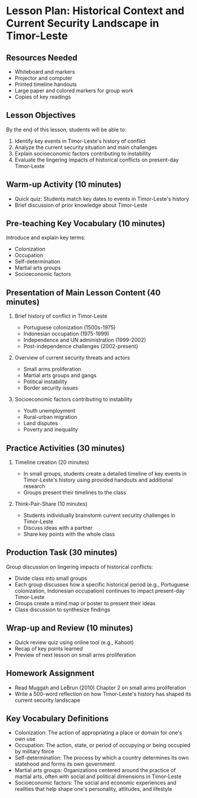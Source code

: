 # Lesson Plan: Historical Context and Current Security Landscape in Timor-Leste

## Resources Needed

- Whiteboard and markers
- Projector and computer
- Printed timeline handouts
- Large paper and colored markers for group work
- Copies of key readings

## Lesson Objectives

By the end of this lesson, students will be able to:
1. Identify key events in Timor-Leste's history of conflict
2. Analyze the current security situation and main challenges
3. Explain socioeconomic factors contributing to instability
4. Evaluate the lingering impacts of historical conflicts on present-day Timor-Leste

## Warm-up Activity (10 minutes)

- Quick quiz: Students match key dates to events in Timor-Leste's history
- Brief discussion of prior knowledge about Timor-Leste

## Pre-teaching Key Vocabulary (10 minutes)

Introduce and explain key terms:
- Colonization
- Occupation
- Self-determination
- Martial arts groups
- Socioeconomic factors

## Presentation of Main Lesson Content (40 minutes)

1. Brief history of conflict in Timor-Leste
   - Portuguese colonization (1500s-1975)
   - Indonesian occupation (1975-1999)
   - Independence and UN administration (1999-2002)
   - Post-independence challenges (2002-present)

2. Overview of current security threats and actors
   - Small arms proliferation
   - Martial arts groups and gangs
   - Political instability
   - Border security issues

3. Socioeconomic factors contributing to instability
   - Youth unemployment
   - Rural-urban migration
   - Land disputes
   - Poverty and inequality

## Practice Activities (30 minutes)

1. Timeline creation (20 minutes)
   - In small groups, students create a detailed timeline of key events in Timor-Leste's history using provided handouts and additional research
   - Groups present their timelines to the class

2. Think-Pair-Share (10 minutes)
   - Students individually brainstorm current security challenges in Timor-Leste
   - Discuss ideas with a partner
   - Share key points with the whole class

## Production Task (30 minutes)

Group discussion on lingering impacts of historical conflicts:
- Divide class into small groups
- Each group discusses how a specific historical period (e.g., Portuguese colonization, Indonesian occupation) continues to impact present-day Timor-Leste
- Groups create a mind map or poster to present their ideas
- Class discussion to synthesize findings

## Wrap-up and Review (10 minutes)

- Quick review quiz using online tool (e.g., Kahoot)
- Recap of key points learned
- Preview of next lesson on small arms proliferation

## Homework Assignment

- Read Muggah and LeBrun (2010) Chapter 2 on small arms proliferation
- Write a 500-word reflection on how Timor-Leste's history has shaped its current security landscape

## Key Vocabulary Definitions

- Colonization: The action of appropriating a place or domain for one's own use
- Occupation: The action, state, or period of occupying or being occupied by military force
- Self-determination: The process by which a country determines its own statehood and forms its own government
- Martial arts groups: Organizations centered around the practice of martial arts, often with social and political dimensions in Timor-Leste
- Socioeconomic factors: The social and economic experiences and realities that help shape one's personality, attitudes, and lifestyle